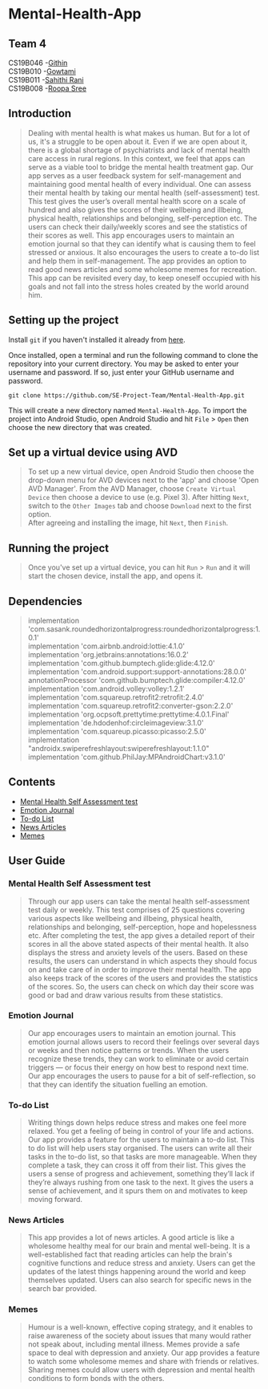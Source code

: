 # Mental-Health-App
## Team 4
CS19B046 -<a href="https://github.com/GithinGeorge2k1" target="_blank">Githin</a>\
CS19B010 -<a href="https://github.com/CS19B010Gowtami" target="_blank">Gowtami</a>\
CS19B011 -<a href="https://github.com/SahithiRani" target="_blank">Sahithi Rani</a>\
CS19B008 -<a href="https://github.com/roopasree123" target="_blank">Roopa Sree</a>

## Introduction
>Dealing with mental health is what makes us human. But for a lot of us, it's a struggle to be open about it. Even if we are open about it, there is a global shortage of psychiatrists and lack of mental health care access in rural regions. In this context, we feel that apps can serve as a viable tool to bridge the mental health treatment gap.
Our app serves as a user feedback system for self-management and maintaining good mental health of every individual. One can assess their mental health by taking our mental health (self-assessment) test. This test gives the user’s overall mental health score on a scale of hundred and also gives the scores of their wellbeing and illbeing, physical health, relationships and belonging, self-perception etc. The users can check their daily/weekly scores and see the statistics of their scores as well. This app encourages users to maintain an emotion journal so that they can identify what is causing them to feel stressed or anxious. It also encourages the users to create a to-do list and help them in self-management. The app provides an option to read good news articles and some wholesome memes for recreation. This app can be revisited every day, to keep oneself occupied with his goals and not fall into the stress holes created by the world around him.

## Setting up the project
 Install `git` if you haven't installed it already from [here](https://git-scm.com/).

Once installed, open a terminal and run the following command to clone the repository into your current directory. You may be asked to enter your username and password. If so, just enter your GitHub username and password.

`git clone https://github.com/SE-Project-Team/Mental-Health-App.git`

This will create a new directory named `Mental-Health-App`. To import the project into Android Studio, open Android Studio and hit `File` > `Open` then choose the new directory that was created.

## Set up a virtual device using AVD

> To set up a new virtual device, open Android Studio then choose the drop-down menu for AVD devices next to the 'app' and choose 'Open AVD Manager'. From the AVD Manager, choose `Create Virtual Device` then choose a device to use (e.g. Pixel 3). After hitting `Next`, switch to the `Other Images` tab and choose `Download` next to the first option.\
 After agreeing and installing the image, hit `Next`, then `Finish`.

## Running the project
> Once you've set up a virtual device, you can hit `Run` > `Run` and it will start the chosen device, install the app, and opens it.

## Dependencies

>   implementation 'com.sasank.roundedhorizontalprogress:roundedhorizontalprogress:1.0.1'\
    implementation 'com.airbnb.android:lottie:4.1.0'\
    implementation 'org.jetbrains:annotations:16.0.2'\
    implementation 'com.github.bumptech.glide:glide:4.12.0'\
    implementation 'com.android.support:support-annotations:28.0.0'\
    annotationProcessor 'com.github.bumptech.glide:compiler:4.12.0'\
    implementation 'com.android.volley:volley:1.2.1'\
    implementation 'com.squareup.retrofit2:retrofit:2.4.0'\
    implementation 'com.squareup.retrofit2:converter-gson:2.2.0'\
    implementation 'org.ocpsoft.prettytime:prettytime:4.0.1.Final'\
    implementation 'de.hdodenhof:circleimageview:3.1.0'\
    implementation 'com.squareup.picasso:picasso:2.5.0'\
    implementation "androidx.swiperefreshlayout:swiperefreshlayout:1.1.0"\
    implementation 'com.github.PhilJay:MPAndroidChart:v3.1.0'

## Contents

- [Mental Health Self Assessment test](#mental-health-self-assessment-test)
- [Emotion Journal](#emotion-journal)
- [To-do List](#to-do-list)
- [News Articles](#news-articles)
- [Memes](#memes)

## User Guide

### Mental Health Self Assessment test
> Through our app users can take the mental health self-assessment test daily or weekly. This test comprises of 25 questions covering various aspects like wellbeing and illbeing, physical health, relationships and belonging, self-perception, hope and hopelessness etc. After completing the test, the app gives a detailed report of their scores in all the above stated aspects of their mental health. It also displays the stress and anxiety levels of the users. Based on these results, the users can understand in which aspects they should focus on and take care of in order to improve their mental health. The app also keeps track of the scores of the users and provides the statistics of the scores. So, the users can check on which day their score was good or bad and draw various results from these statistics.

### Emotion Journal
> Our app encourages users to maintain an emotion journal. This emotion journal allows users to record their feelings over several days or weeks and then notice patterns or trends. When the users recognize these trends, they can work to eliminate or avoid certain triggers — or focus their energy on how best to respond next time. Our app encourages the users to pause for a bit of self-reflection, so that they can identify the situation fuelling an emotion.

### To-do List
> Writing things down helps reduce stress and makes one feel more relaxed. You get a feeling of being in control of your life and actions. Our app provides a feature for the users to maintain a to-do list. This to do list will help users stay organised. The users can write all their tasks in the to-do list, so that tasks are more manageable. When they complete a task, they can cross it off from their list. This gives the users a sense of progress and achievement, something they’ll lack if they’re always rushing from one task to the next. It gives the users a sense of achievement,  and it spurs them on and motivates to keep moving forward.

### News Articles
> This app provides a lot of news articles. A good article is like a wholesome healthy meal for our brain and mental well-being. It is a well-established fact that reading articles can help the brain's cognitive functions and reduce stress and anxiety. Users can get the updates of the latest things happening around the world and keep themselves updated. Users can also search for specific news in the search bar provided.

### Memes
> Humour is a well-known, effective coping strategy, and it enables to raise awareness of the society about issues that many would rather not speak about, including mental illness. Memes provide a safe space to deal with depression and anxiety. Our app provides a feature to watch some wholesome memes and share with friends or relatives. Sharing memes could allow users with depression and mental health conditions to form bonds with the others.

